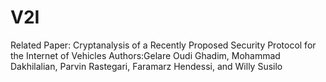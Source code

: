 # V2I
Related Paper: Cryptanalysis of a Recently Proposed Security Protocol for the Internet of Vehicles Authors:Gelare Oudi Ghadim, Mohammad Dakhilalian, Parvin Rastegari, Faramarz Hendessi, and Willy Susilo
